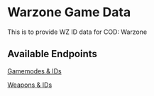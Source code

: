 # Warzone Game Data

This is to provide WZ ID data for COD: Warzone

## Available Endpoints

[Gamemodes & IDs](https://engineer152.github.io/wz-data/game-modes.json)

[Weapons & IDs](https://engineer152.github.io/wz-data/weapon-ids.json)
